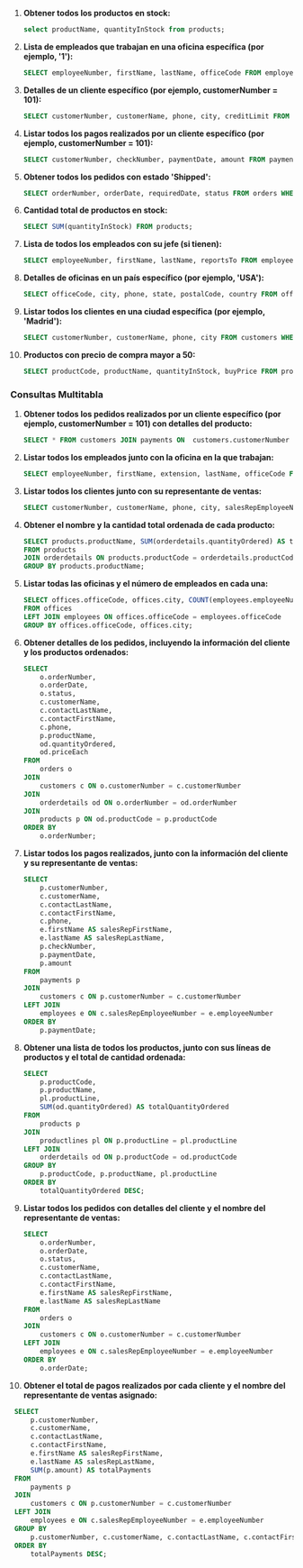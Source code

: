 1. **Obtener todos los productos en stock:**

   ```sql
   select productName, quantityInStock from products;
   ```

2. **Lista de empleados que trabajan en una oficina específica (por ejemplo, '1'):**

   ```sql
   SELECT employeeNumber, firstName, lastName, officeCode FROM employees WHERE officeCode = 6;
   ```

3. **Detalles de un cliente específico (por ejemplo, customerNumber = 101):**

   ```sql
   SELECT customerNumber, customerName, phone, city, creditLimit FROM customers WHERE customerNumber = 398;
   ```

4. **Listar todos los pagos realizados por un cliente específico (por ejemplo, customerNumber = 101):**

   ```sql
   SELECT customerNumber, checkNumber, paymentDate, amount FROM payments WHERE customerNumber = 398;
   ```

5. **Obtener todos los pedidos con estado 'Shipped':**

   ```sql
   SELECT orderNumber, orderDate, requiredDate, status FROM orders WHERE status = 'Shipped';
   ```

6. **Cantidad total de productos en stock:**

   ```sql
   SELECT SUM(quantityInStock) FROM products;
   ```

7. **Lista de todos los empleados con su jefe (si tienen):**

   ```sql
   SELECT employeeNumber, firstName, lastName, reportsTo FROM employees WHERE reportsTo NOT IN ('NULL') ORDER BY employeeNumber;
   ```

8. **Detalles de oficinas en un país específico (por ejemplo, 'USA'):**

   ```sql
   SELECT officeCode, city, phone, state, postalCode, country FROM offices WHERE country = 'USA';
   ```

9. **Listar todos los clientes en una ciudad específica (por ejemplo, 'Madrid'):**

   ```sql
   SELECT customerNumber, customerName, phone, city FROM customers WHERE city = 'Madrid';
   ```

10. **Productos con precio de compra mayor a 50:**

    ```sql
    SELECT productCode, productName, quantityInStock, buyPrice FROM products WHERE buyPrice > 50;
    ```

### Consultas Multitabla

1. **Obtener todos los pedidos realizados por un cliente específico (por ejemplo, customerNumber = 101) con detalles del producto:**

   ```sql
   SELECT * FROM customers JOIN payments ON  customers.customerNumber = payments.customerNumber WHERE customers.customerNumber = 398;
   ```

2. **Listar todos los empleados junto con la oficina en la que trabajan:**

   ```sql
   SELECT employeeNumber, firstName, extension, lastName, officeCode FROM employees;
   ```

3. **Listar todos los clientes junto con su representante de ventas:**

   ```sql
   SELECT customerNumber, customerName, phone, city, salesRepEmployeeNumber FROM customers;
   ```

4. **Obtener el nombre y la cantidad total ordenada de cada producto:**

   ```sql
   SELECT products.productName, SUM(orderdetails.quantityOrdered) AS total_ordered
   FROM products
   JOIN orderdetails ON products.productCode = orderdetails.productCode
   GROUP BY products.productName;
   ```

5. **Listar todas las oficinas y el número de empleados en cada una:**

   ```sql
   SELECT offices.officeCode, offices.city, COUNT(employees.employeeNumber) AS numEmpleados
   FROM offices
   LEFT JOIN employees ON offices.officeCode = employees.officeCode
   GROUP BY offices.officeCode, offices.city;
   ```

6. **Obtener detalles de los pedidos, incluyendo la información del cliente y los productos ordenados:**

   ```sql
   SELECT 
       o.orderNumber,
       o.orderDate,
       o.status,
       c.customerName,
       c.contactLastName,
       c.contactFirstName,
       c.phone,
       p.productName,
       od.quantityOrdered,
       od.priceEach
   FROM 
       orders o
   JOIN 
       customers c ON o.customerNumber = c.customerNumber
   JOIN 
       orderdetails od ON o.orderNumber = od.orderNumber
   JOIN 
       products p ON od.productCode = p.productCode
   ORDER BY 
       o.orderNumber;
   ```

7. **Listar todos los pagos realizados, junto con la información del cliente y su representante de ventas:**

   ```sql
   SELECT 
       p.customerNumber,
       c.customerName,
       c.contactLastName,
       c.contactFirstName,
       c.phone,
       e.firstName AS salesRepFirstName,
       e.lastName AS salesRepLastName,
       p.checkNumber,
       p.paymentDate,
       p.amount
   FROM 
       payments p
   JOIN 
       customers c ON p.customerNumber = c.customerNumber
   LEFT JOIN 
       employees e ON c.salesRepEmployeeNumber = e.employeeNumber
   ORDER BY 
       p.paymentDate;
   ```

8. **Obtener una lista de todos los productos, junto con sus líneas de productos y el total de cantidad ordenada:**

   ```sql
   SELECT 
       p.productCode,
       p.productName,
       pl.productLine,
       SUM(od.quantityOrdered) AS totalQuantityOrdered
   FROM 
       products p
   JOIN 
       productlines pl ON p.productLine = pl.productLine
   LEFT JOIN 
       orderdetails od ON p.productCode = od.productCode
   GROUP BY 
       p.productCode, p.productName, pl.productLine
   ORDER BY 
       totalQuantityOrdered DESC;
   ```

9. **Listar todos los pedidos con detalles del cliente y el nombre del representante de ventas:**

   ```sql
   SELECT 
       o.orderNumber,
       o.orderDate,
       o.status,
       c.customerName,
       c.contactLastName,
       c.contactFirstName,
       e.firstName AS salesRepFirstName,
       e.lastName AS salesRepLastName
   FROM 
       orders o
   JOIN 
       customers c ON o.customerNumber = c.customerNumber
   LEFT JOIN 
       employees e ON c.salesRepEmployeeNumber = e.employeeNumber
   ORDER BY 
       o.orderDate;
   ```

10. **Obtener el total de pagos realizados por cada cliente y el nombre del representante de ventas asignado:**

   ```sql
    SELECT 
        p.customerNumber,
        c.customerName,
        c.contactLastName,
        c.contactFirstName,
        e.firstName AS salesRepFirstName,
        e.lastName AS salesRepLastName,
        SUM(p.amount) AS totalPayments
    FROM 
        payments p
    JOIN 
        customers c ON p.customerNumber = c.customerNumber
    LEFT JOIN 
        employees e ON c.salesRepEmployeeNumber = e.employeeNumber
    GROUP BY 
        p.customerNumber, c.customerName, c.contactLastName, c.contactFirstName, e.firstName, e.lastName
    ORDER BY 
        totalPayments DESC;
   ```


